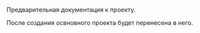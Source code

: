 Предварительная документация к проекту.

После создания освновного проекта будет перенесена в него.
